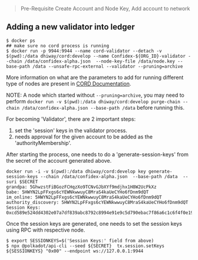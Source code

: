 > Pre-Requisite
> Create Account and Node Key, Add account to network


## Adding a new validator into ledger

```
$ docker ps
## make sure no cord process is running
$ docker run -p 9944:9944 --name cord-validator --detach -v $(pwd):/data dhiway/cord:develop --name Confidex-${ORG_ID}-validator --chain /data/confidex-alpha.json  --node-key-file /data/node.key --base-path /data --unsafe-rpc-external --validator --pruning=archive
```
More information on what are the parameters to add for running different type of nodes are present in [CORD Documentation](https://docs.cord.network).

NOTE: A node which started without `--pruning=archive`, you may need to perform `docker run -v $(pwd):/data dhiway/cord:develop purge-chain --chain /data/confidex-alpha.json --base-path /data` before running this.

For becoming 'Validator', there are 2 important steps:

1. set the 'session' keys in the validator process. 
2. needs approval for the given account to be added as the 'authorityMembership'.


After starting the process, one needs to do a 'generate-session-keys' from the secret of the account generated above.

```
docker run -i -v $(pwd):/data dhiway/cord:develop key generate-session-keys --chain /data/confidex-alpha.json  --base-path /data  --suri $SECRET
grandpa: 5GhwzstFiBGozFCHqzXo9TCNvGJbXYf9mdjhx1H8W2UcPkXz
babe: 5HWYN2LpFFxgs6cYEWNkwwuyC8MraS4kaUeCYHo6fDnm9dQT
im_online: 5HWYN2LpFFxgs6cYEWNkwwuyC8MraS4kaUeCYHo6fDnm9dQT
authority_discovery: 5HWYN2LpFFxgs6cYEWNkwwuyC8MraS4kaUeCYHo6fDnm9dQT
Session Keys: 0xcd589e524dd4302e07a7df839abc8792c8994e91e9c5d790ebac7f86a6c1c6f4f0e196aac23e28c4363ee50d43e83da67ab714b30216b2cb898e5593d0f3873cf0e196aac23e28c4363ee50d43e83da67ab714b30216b2cb898e5593d0f3873cf0e196aac23e28c4363ee50d43e83da67ab714b30216b2cb898e5593d0f3873c
```
Once the session keys are generated, one needs to set the session keys using RPC with respective node.


```
$ export SESSIONKEYS=$('Session Keys:' field from above)
$ npx @polkadot/api-cli --seed ${SECRET}  tx.session.setKeys ${SESSIONKEYS} "0x00" --endpoint ws://127.0.0.1:9944
```
